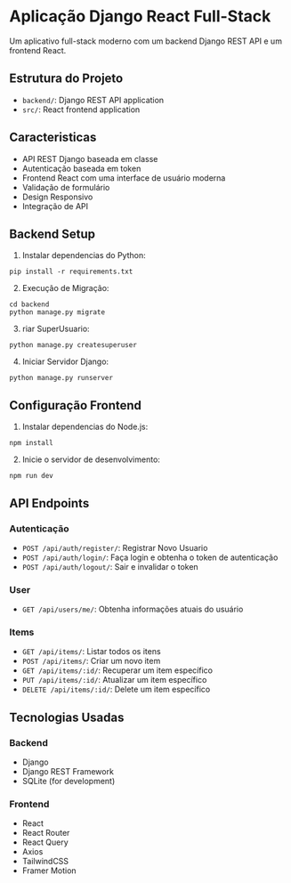 # Aplicação Django React Full-Stack

Um aplicativo full-stack moderno com um backend Django REST API e um frontend React.

## Estrutura do Projeto

- `backend/`: Django REST API application
- `src/`: React frontend application

## Caracteristicas

- API REST Django baseada em classe
- Autenticação baseada em token
- Frontend React com uma interface de usuário moderna
- Validação de formulário
- Design Responsivo
- Integração de API

## Backend Setup

1. Instalar dependencias do Python:
```
pip install -r requirements.txt
```

2. Execução de Migração:
```
cd backend
python manage.py migrate
```

3. riar SuperUsuario:
```
python manage.py createsuperuser
```

4. Iniciar Servidor Django:
```
python manage.py runserver
```

## Configuração Frontend 

1. Instalar dependencias do Node.js:
```
npm install
```

2. Inicie o servidor de desenvolvimento:
```
npm run dev
```

## API Endpoints

### Autenticação
- `POST /api/auth/register/`: Registrar Novo Usuario
- `POST /api/auth/login/`: Faça login e obtenha o token de autenticação
- `POST /api/auth/logout/`: Sair e invalidar o token

### User
- `GET /api/users/me/`: Obtenha informações atuais do usuário

### Items
- `GET /api/items/`: Listar todos os itens
- `POST /api/items/`: Criar um novo item
- `GET /api/items/:id/`: Recuperar um item específico
- `PUT /api/items/:id/`: Atualizar um item específico
- `DELETE /api/items/:id/`: Delete  um item específico

## Tecnologias Usadas

### Backend
- Django
- Django REST Framework
- SQLite (for development)

### Frontend
- React
- React Router
- React Query
- Axios
- TailwindCSS
- Framer Motion

